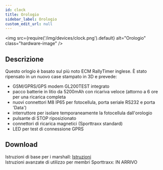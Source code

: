 ```yaml
---
id: clock
title: Orologio
sidebar_label: Orologio
custom_edit_url: null
---
```


<img
  src={require('/img/devices/clock.png').default}
  alt="Orologio"
  class="hardware-image"
/>

## Descrizione
Questo orlogio è basato sul più noto ECM RallyTimer inglese. È stato ripensato in un nuovo case stampato in 3D e prevede:
* GSM/GPRS/GPS modem GL200TEST integrato
* pacco batterie in litio da 5200mAh con ricariva veloce (attorno a 6 ore per una ricarica completa
* nuovi connettori M8 IP65 per fotocellula, porta seriale RS232 e porta 'Data')
* interruttore per isolare temporaneamente la fotocellula dall'orologio
* pulsante di STOP riposizionato
* connettori di ricarica magnetici (Sporttraxx standard)
* LED per test di connessione GPRS

## Download
Istruzioni di base per i marshall: [Istruzioni](/documents/marshall-instructions.pdf)  
Istruzioni avanzate di utilizzo per membri Sporttraxx: IN ARRIVO